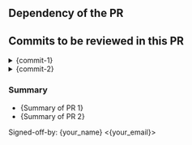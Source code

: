 ## Dependency of the PR

## Commits to be reviewed in this PR


<details><summary>{commit-1}</summary><br />

{commit message}

**Self evaluation:**
1. Build test: [X]Passed [ ]Failed [ ]Skipped
2. Run test: [X]Passed [ ]Failed [ ]Skipped

Signed-off-by: {your_name} <{your_email}>

</details>



<details><summary>{commit-2}</summary><br />

{commit message}

**Self evaluation:**
1. Build test: [X]Passed [ ]Failed [ ]Skipped
2. Run test: [X]Passed [ ]Failed [ ]Skipped

Signed-off-by: {your_name} <{your_email}>

</details>

### Summary

- {Summary of PR 1}
- {Summary of PR 2}

Signed-off-by: {your_name} <{your_email}>

